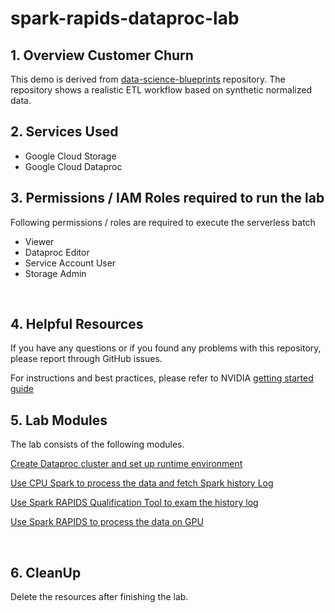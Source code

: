 <!--
 Copyright 2022-2023 NVIDIA Corporation.
 
 Licensed under the Apache License, Version 2.0 (the "License");
 you may not use this file except in compliance with the License.
 You may obtain a copy of the License at
 
     http://www.apache.org/licenses/LICENSE-2.0
 
 Unless required by applicable law or agreed to in writing, software
 distributed under the License is distributed on an "AS IS" BASIS,
 WITHOUT WARRANTIES OR CONDITIONS OF ANY KIND, either express or implied.
 See the License for the specific language governing permissions and
 limitations under the License.
-->

# spark-rapids-dataproc-lab

## 1. Overview Customer Churn
This demo is derived from [data-science-blueprints](https://github.com/NVIDIA/data-science-blueprints) repository.
The repository shows a realistic ETL workflow based on synthetic normalized data. 

## 2. Services Used
* Google Cloud Storage
* Google Cloud Dataproc

## 3. Permissions / IAM Roles required to run the lab

Following permissions / roles are required to execute the serverless batch

- Viewer
- Dataproc Editor
- Service Account User
- Storage Admin

<br>

## 4. Helpful Resources
If you have any questions or if you found any problems with this repository, please report through GitHub issues.

For instructions and best practices, please refer to NVIDIA [getting started guide](https://nvidia.github.io/spark-rapids/)


## 5. Lab Modules

The lab consists of the following modules.

[Create Dataproc cluster and set up runtime environment](02-execution-instructions/setup.md)

[Use CPU Spark to process the data and fetch Spark history Log](02-execution-instructions/cpu-spark.md)

[Use Spark RAPIDS Qualification Tool to exam the history log](02-execution-instructions/rapids-qualificationn-tool.md)

[Use Spark RAPIDS to process the data on GPU](02-execution-instructions/gpu-spark.md)

<br>


## 6. CleanUp

Delete the resources after finishing the lab. <br>
